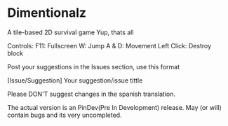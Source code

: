 # Dimentionalz
A tile-based 2D survival game
Yup, thats all

Controls:
F11: Fullscreen
W: Jump
A & D: Movement
Left Click: Destroy block

Post your suggestions in the Issues section, use this format

[Issue/Suggestion] Your suggestion/issue tittle

Please DON'T suggest changes in the spanish translation.

The actual version is an PinDev(Pre In Development) release. May (or will) contain bugs and its very uncompleted.
